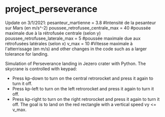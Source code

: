 # project_perseverance
Update on 3/1/2021:
pesanteur_martienne = 3.8 #Intensité de la pesanteur sur Mars (en m/s^-2)
poussee_retrofusee_centrale_max = 40 #poussée maximale due à la rétrofusée centrale (selon y)
poussee_retrofusee_laterale_max = 5 #poussée maximale due aux rétrofusées latérales (selon x)
v_max = 10 #Vitesse maximale à l'atterrissage (en m/s)
and other changes in the code such as a larger tolerance for landing.

Simulation of Perseverance landing in Jezero crater with Python.
The skycrane is controlled with keypad:
- Press kp-down to turn on the central retrorocket and press it again to turn it off.
- Press kp-left to turn on the left retrorocket and press it again to turn it off.
- Press kp-right to turn on the right retrorocket and press it again to turn it off.
The goal is to land on the red rectangle with a vertical speed vy <= v_max.
